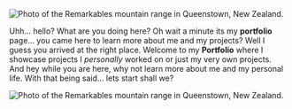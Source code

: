 <img src="https://export-download.canva.com/uriYA/DAElZMuriYA/28/0/0001-4907817316.png?X-Amz-Algorithm=AWS4-HMAC-SHA256&X-Amz-Credential=AKIAJHKNGJLC2J7OGJ6Q%2F20210726%2Fus-east-1%2Fs3%2Faws4_request&X-Amz-Date=20210726T162020Z&X-Amz-Expires=85804&X-Amz-Signature=2bd7d8f94ad82a1638938e08ff5712660134ffdc805b6dc1bf190866526b1e38&X-Amz-SignedHeaders=host&response-content-disposition=attachment%3B%20filename%2A%3DUTF-8%27%27Portfolio.png&response-expires=Tue%2C%2027%20Jul%202021%2016%3A10%3A24%20GMT" alt="Photo of the Remarkables mountain range in Queenstown, New Zealand." class="GeneratedImage">

Uhh... hello? What are you doing here? Oh wait a minute its my **portfolio** page... you came here to learn more about me and my projects? Well I guess you arrived at the right place. Welcome to my **Portfolio** where I showcase projects I *personally* worked on or just my very own projects. And hey while you are here, why not learn more about me and my personal life. With that being said... lets start shall we?

<img src="https://export-download.canva.com/uriYA/DAElZMuriYA/36/0/0001-4908021072.png?X-Amz-Algorithm=AWS4-HMAC-SHA256&X-Amz-Credential=AKIAJHKNGJLC2J7OGJ6Q%2F20210726%2Fus-east-1%2Fs3%2Faws4_request&X-Amz-Date=20210726T173331Z&X-Amz-Expires=79101&X-Amz-Signature=1fdf71488a54fc6ee49dffa57c6491f759a90cd16e9635016cf91e412fe155af&X-Amz-SignedHeaders=host&response-content-disposition=attachment%3B%20filename%2A%3DUTF-8%27%27Portfolio.png&response-expires=Tue%2C%2027%20Jul%202021%2015%3A31%3A52%20GMT" alt="Photo of the Remarkables mountain range in Queenstown, New Zealand." class="GeneratedImage">
